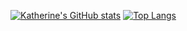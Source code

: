 [![Katherine's GitHub stats](https://github-readme-stats.vercel.app/api?username=kath3rine)](https://github.com/anuraghazra/github-readme-stats)
[![Top Langs](https://github-readme-stats.vercel.app/api/top-langs/?username=kath3rine&layout=donut&langs_coun=10)](https://github.com/anuraghazra/github-readme-stats)
